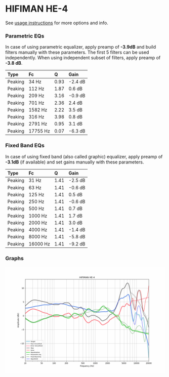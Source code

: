 # HIFIMAN HE-4
See [usage instructions](https://github.com/jaakkopasanen/AutoEq#usage) for more options and info.

### Parametric EQs
In case of using parametric equalizer, apply preamp of **-3.9dB** and build filters manually
with these parameters. The first 5 filters can be used independently.
When using independent subset of filters, apply preamp of **-3.8 dB**.

| Type    | Fc       |    Q | Gain    |
|:--------|:---------|:-----|:--------|
| Peaking | 34 Hz    | 0.93 | -2.4 dB |
| Peaking | 112 Hz   | 1.87 | 0.6 dB  |
| Peaking | 209 Hz   | 3.16 | -0.9 dB |
| Peaking | 701 Hz   | 2.36 | 2.4 dB  |
| Peaking | 1582 Hz  | 2.22 | 3.5 dB  |
| Peaking | 316 Hz   | 3.98 | 0.8 dB  |
| Peaking | 2791 Hz  | 0.95 | 3.1 dB  |
| Peaking | 17755 Hz | 0.07 | -6.3 dB |

### Fixed Band EQs
In case of using fixed band (also called graphic) equalizer, apply preamp of **-3.1dB**
(if available) and set gains manually with these parameters.

| Type    | Fc       |    Q | Gain    |
|:--------|:---------|:-----|:--------|
| Peaking | 31 Hz    | 1.41 | -2.5 dB |
| Peaking | 63 Hz    | 1.41 | -0.6 dB |
| Peaking | 125 Hz   | 1.41 | 0.5 dB  |
| Peaking | 250 Hz   | 1.41 | -0.6 dB |
| Peaking | 500 Hz   | 1.41 | 0.7 dB  |
| Peaking | 1000 Hz  | 1.41 | 1.7 dB  |
| Peaking | 2000 Hz  | 1.41 | 3.0 dB  |
| Peaking | 4000 Hz  | 1.41 | -1.4 dB |
| Peaking | 8000 Hz  | 1.41 | -5.8 dB |
| Peaking | 16000 Hz | 1.41 | -9.2 dB |

### Graphs
![](./HIFIMAN%20HE-4.png)